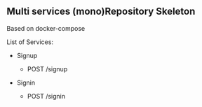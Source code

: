 ## Multi services (mono)Repository Skeleton
Based on docker-compose

List of Services:
* Signup
  * POST /signup

* Signin
  * POST /signin
